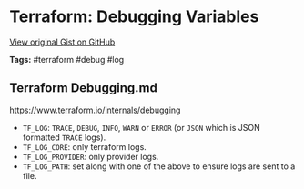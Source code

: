 # Terraform: Debugging Variables 

[View original Gist on GitHub](https://gist.github.com/Integralist/a265f0d352379a8d484e65b71f7ac511)

**Tags:** #terraform #debug #log

## Terraform Debugging.md

https://www.terraform.io/internals/debugging

- `TF_LOG`: `TRACE`, `DEBUG`, `INFO`, `WARN` or `ERROR` (or `JSON` which is JSON formatted `TRACE` logs).
- `TF_LOG_CORE`: only terraform logs.
- `TF_LOG_PROVIDER`: only provider logs.
- `TF_LOG_PATH`: set along with one of the above to ensure logs are sent to a file.

